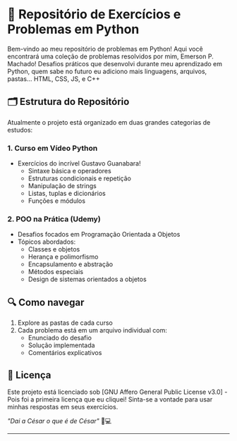 # 🐍 Repositório de Exercícios e Problemas em Python

Bem-vindo ao meu repositório de problemas em Python! Aqui você encontrará uma coleção de problemas resolvidos por mim, Emerson P. Machado! Desafios práticos que desenvolvi durante meu aprendizado em Python, quem sabe no futuro eu adiciono mais linguagens, arquivos, pastas... HTML, CSS, JS, e C++ 

## 🗂 Estrutura do Repositório

Atualmente o projeto está organizado em duas grandes categorias de estudos:

### 1. **Curso em Vídeo Python**
   - Exercícios do incrível Gustavo Guanabara!
     * Sintaxe básica e operadores
     * Estruturas condicionais e repetição
     * Manipulação de strings
     * Listas, tuplas e dicionários
     * Funções e módulos

### 2. **POO na Prática (Udemy)**
   - Desafios focados em Programação Orientada a Objetos
   - Tópicos abordados:
     * Classes e objetos
     * Herança e polimorfismo
     * Encapsulamento e abstração
     * Métodos especiais
     * Design de sistemas orientados a objetos

## 🔍 Como navegar
1. Explore as pastas de cada curso
2. Cada problema está em um arquivo individual com:
   - Enunciado do desafio
   - Solução implementada
   - Comentários explicativos

## 📄 Licença
Este projeto está licenciado sob [GNU Affero General Public License v3.0] - Pois foi a primeira licença que eu cliquei! Sinta-se a vontade para usar minhas respostas em seus exercícios.

*"Dai a César o que é de César"* 🧠💻

---
